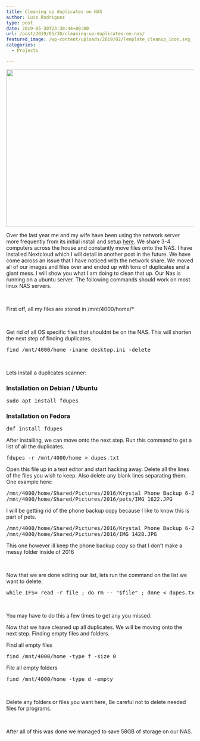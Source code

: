 ```yaml
---
title: Cleaning up duplicates on NAS
author: Luis Rodriguez
type: post
date: 2019-05-30T23:30:44+00:00
url: /post/2019/05/30/cleaning-up-duplicates-on-nas/
featured_image: /wp-content/uploads/2019/02/Template_cleanup_icon.svg_-150x150.png
categories:
  - Projects

---
```

[<img class="aligncenter size-large wp-image-916" src="https://blog.silocitylabs.com/wp-content/uploads/2019/02/Template_cleanup_icon.svg_-1024x637.png" alt="" width="678" height="422" srcset="https://blog.silocitylabs.com/wp-content/uploads/2019/02/Template_cleanup_icon.svg_-1024x637.png 1024w, https://blog.silocitylabs.com/wp-content/uploads/2019/02/Template_cleanup_icon.svg_-300x187.png 300w, https://blog.silocitylabs.com/wp-content/uploads/2019/02/Template_cleanup_icon.svg_-768x478.png 768w" sizes="(max-width: 678px) 100vw, 678px" />][1]

Over the last year me and my wife have been using the network server more frequently from its initial install and setup [here][2]. We share 3-4 computers across the house and constantly move files onto the NAS. I have installed Nextcloud which I will detail in another post in the future. We have come across an issue that I have noticed with the network share. We moved all of our images and files over and ended up with tons of duplicates and a giant mess. I will show you what I am doing to clean that up. Our Nas is running on a ubuntu server. The following commands should work on most linux NAS servers.

<!--more-->

&nbsp;

First off, all my files are stored in /mnt/4000/home/*

&nbsp;

Get rid of all OS specific files that shouldnt be on the NAS. This will shorten the next step of finding duplicates.

<pre>find /mnt/4000/home -iname desktop.ini -delete</pre>

&nbsp;

Lets install a duplicates scanner:

### Installation on **Debian / Ubuntu**

<pre>sudo apt install fdupes</pre>

### Installation on **Fedora**

<pre>dnf install fdupes</pre>

After installing, we can move onto the next step. Run this command to get a list of all the duplicates.

<pre>fdupes -r /mnt/4000/home &gt; dupes.txt</pre>

Open this file up in a text editor and start hacking away. Delete all the lines of the files you wish to keep. Also delete any blank lines separating them. One example here:

<pre>/mnt/4000/home/Shared/Pictures/2016/Krystal Phone Backup 6-21-16/IMG_1622.JPG
/mnt/4000/home/Shared/Pictures/2016/pets/IMG_1622.JPG</pre>

I will be getting rid of the phone backup copy because I like to know this is part of pets.

<pre>/mnt/4000/home/Shared/Pictures/2016/Krystal Phone Backup 6-21-16/IMG_1428.JPG
/mnt/4000/home/Shared/Pictures/2016/IMG_1428.JPG</pre>

This one however ill keep the phone backup copy so that I don&#8217;t make a messy folder inside of 2016

&nbsp;

Now that we are done editing our list, lets run the command on the list we want to delete.

<pre>while IFS= read -r file ; do rm -- "$file" ; done &lt; dupes.txt</pre>

&nbsp;

You may have to do this a few times to get any you missed.

Now that we have cleaned up all duplicates. We will be moving onto the next step. Finding empty files and folders.

Find all empty files

<pre>find /mnt/4000/home -type f -size 0</pre>

File all empty folders

<pre>find /mnt/4000/home -type d -empty</pre>

&nbsp;

Delete any folders or files you want here, Be careful not to delete needed files for programs.

&nbsp;

After all of this was done we managed to save 58GB of storage on our NAS.

 [1]: https://blog.silocitylabs.com/wp-content/uploads/2019/02/Template_cleanup_icon.svg_.png
 [2]: https://blog.silocitylabs.com/post/2019/02/21/home-server-setup/